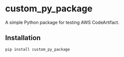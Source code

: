# custom_py_package

A simple Python package for testing AWS CodeArtifact.

## Installation
```bash
pip install custom_py_package
